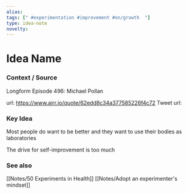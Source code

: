 ```yaml
---
alias: 
tags: [" #experimentation #improvement #on/growth  "]
type: idea-note
novelty: 
---
```

# Idea Name

### Context / Source
Longform
Episode 496: Michael Pollan

url: https://www.airr.io/quote/62edd8c34a377585226f4c72
Tweet url: 

### Key Idea

Most people do want to be better
and they want to use their bodies as laboratories

The drive for self-improvement is too much

### See also
[[Notes/50 Experiments in Health]]
[[Notes/Adopt an experimenter's mindset]]